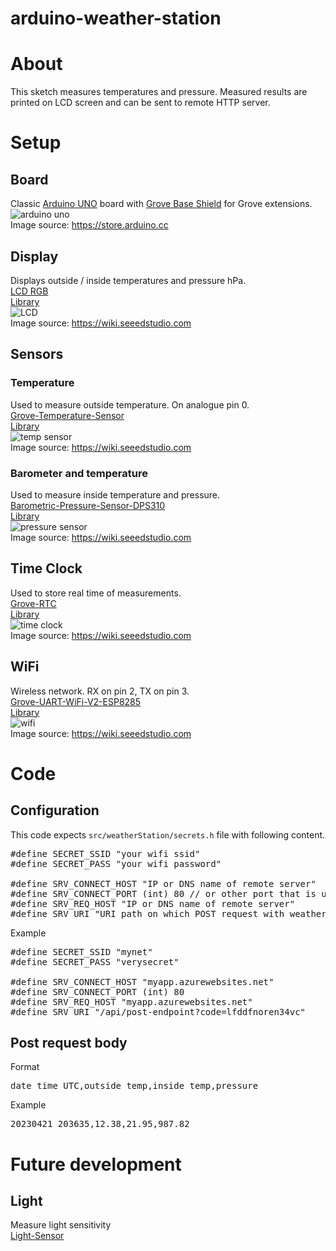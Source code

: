 # arduino-weather-station

# About
This sketch measures temperatures and pressure. Measured results are printed on LCD screen and can be sent to remote HTTP server.

# Setup
## Board
Classic [Arduino UNO](https://store.arduino.cc/products/arduino-uno-rev3) board with [Grove Base Shield](https://www.seeedstudio.com/Base-Shield-V2.html)
for Grove extensions.  
![arduino uno](https://cdn.shopify.com/s/files/1/0438/4735/2471/products/A000066_03.front_1000x750.jpg?v=1629815860)  
Image source: https://store.arduino.cc

## Display
Displays outside / inside temperatures and pressure hPa.  
[LCD RGB](https://wiki.seeedstudio.com/Grove-LCD_RGB_Backlight/)  
[Library](https://github.com/Seeed-Studio/Grove_LCD_RGB_Backlight)  
![LCD](https://files.seeedstudio.com/wiki/Grove_LCD_RGB_Backlight/images/intro.jpg)  
Image source: https://wiki.seeedstudio.com

## Sensors
### Temperature
Used to measure outside temperature.  On analogue pin 0.  
[Grove-Temperature-Sensor](https://www.seeedstudio.com/Grove-Temperature-Sensor.html)  
[Library](https://github.com/SeeedDocument/Grove-Temperature_Sensor_V1.2)  
![temp sensor](https://media-cdn.seeedstudio.com/media/catalog/product/cache/bb49d3ec4ee05b6f018e93f896b8a25d/h/t/httpsstatics3.seeedstudio.comseeedfile2017-11bazaar619116_1010200152.jpg)  
Image source: https://wiki.seeedstudio.com

### Barometer and temperature
Used to measure inside temperature and pressure.  
[Barometric-Pressure-Sensor-DPS310](https://wiki.seeedstudio.com/Grove-High-Precision-Barometric-Pressure-Sensor-DPS310/)  
[Library](https://github.com/Infineon/DPS310-Pressure-Sensor)  
![pressure sensor](https://files.seeedstudio.com/wiki/Grove-High-Precision-Barometer-Sensor-DPS310/img/Grove-High-Precision-Barometer-Sensor-DPS310-wiki.jpg)  
Image source: https://wiki.seeedstudio.com

## Time Clock
Used to store real time of measurements.  
[Grove-RTC](https://wiki.seeedstudio.com/Grove-RTC/)  
[Library](https://github.com/Seeed-Studio/RTC_DS1307)  
![time clock](https://files.seeedstudio.com/wiki/Grove-RTC/img/45d.jpg)  
Image source: https://wiki.seeedstudio.com

## WiFi
Wireless network. RX on pin 2, TX on pin 3.  
[Grove-UART-WiFi-V2-ESP8285](https://www.seeedstudio.com/Grove-UART-WiFi-V2-ESP8285.html)  
[Library](https://github.com/bportaluri/WiFiEsp)  
![wifi](https://media-cdn.seeedstudio.com/media/catalog/product/cache/bb49d3ec4ee05b6f018e93f896b8a25d/h/t/httpsstatics3.seeedstudio.comseeedfile2018-06bazaar832918_img_5263a.jpg)  
Image source: https://wiki.seeedstudio.com

# Code
## Configuration
This code expects `src/weatherStation/secrets.h` file with following content.
<pre>
#define SECRET_SSID "your wifi ssid"
#define SECRET_PASS "your wifi password"

#define SRV_CONNECT_HOST "IP or DNS name of remote server"
#define SRV_CONNECT_PORT (int) 80 // or other port that is used
#define SRV_REQ_HOST "IP or DNS name of remote server"
#define SRV_URI "URI path on which POST request with weather report is sent"
</pre>

Example
<pre>
#define SECRET_SSID "mynet"
#define SECRET_PASS "verysecret"

#define SRV_CONNECT_HOST "myapp.azurewebsites.net"
#define SRV_CONNECT_PORT (int) 80
#define SRV_REQ_HOST "myapp.azurewebsites.net"
#define SRV_URI "/api/post-endpoint?code=lfddfnoren34vc"
</pre>

## Post request body
Format
<pre>
date time UTC,outside temp,inside temp,pressure
</pre>
Example
<pre>
20230421 203635,12.38,21.95,987.82
</pre>

# Future development
## Light
Measure light sensitivity  
[Light-Sensor](https://wiki.seeedstudio.com/Grove-Light_Sensor/)
